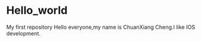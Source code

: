 # Hello_world
My first repository
Hello everyone,my name is ChuanXiang Cheng.I like IOS development.
